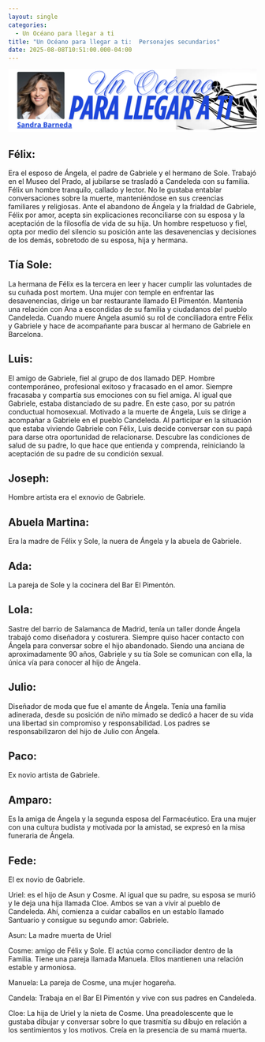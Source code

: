 ```yaml
---
layout: single
categories:
  - Un Océano para llegar a ti
title: "Un Océano para llegar a ti:  Personajes secundarios"
date: 2025-08-08T10:51:00.000-04:00
---
```

![](/assets/img/banner-un-oceano-para-llegar-a-ti.png)

## Félix:

Era el esposo de Ángela, el padre de Gabriele y el hermano de Sole.
Trabajó en el Museo del Prado, al jubilarse se trasladó a Candeleda con su familia. Félix un hombre tranquilo, callado y lector. No le gustaba entablar conversaciones sobre la muerte, manteniéndose en sus creencias familiares y religiosas. Ante el abandono de Ángela y la frialdad de Gabriele, Félix por amor, acepta sin explicaciones reconciliarse con su esposa y la aceptación de la filosofía de vida de su hija. Un hombre respetuoso y fiel, opta por medio del silencio su posición ante las desavenencias y decisiones de los demás, sobretodo de su esposa, hija y hermana. 

## Tía Sole:

La hermana de Félix es la tercera en leer y hacer cumplir las voluntades de su cuñada post mortem. Una mujer con temple en enfrentar las desavenencias, dirige un bar restaurante llamado El Pimentón. Mantenía una relación con Ana a escondidas de su familia y ciudadanos del pueblo Candeleda. Cuando muere Ángela asumió su rol de conciliadora entre Félix y Gabriele y hace de  acompañante para buscar al hermano de Gabriele en Barcelona.

## Luis:

El amigo de Gabriele, fiel al grupo de dos llamado DEP. Hombre contemporáneo, profesional exitoso y fracasado en el amor. Siempre fracasaba y compartía sus emociones con su fiel amiga. Al igual que Gabriele, estaba distanciado de su padre.  En este caso,  por su patrón conductual homosexual. Motivado a la muerte de Ángela, Luis se dirige a acompañar a Gabriele en el pueblo Candeleda. Al participar en la situación que estaba viviendo Gabriele con Félix, Luis decide conversar con su papá para darse otra oportunidad de relacionarse. Descubre las condiciones de salud de su padre, lo que hace que entienda y comprenda, reiniciando la aceptación de su padre de su condición sexual.

## Joseph: 

Hombre artista era el exnovio de Gabriele.

## Abuela Martina:

Era la madre de Félix y Sole, la nuera de Ángela y la abuela de Gabriele. 

## Ada: 

La pareja de Sole y la cocinera del Bar El Pimentón.

## Lola: 

Sastre del barrio de Salamanca de Madrid,  tenía un taller donde Ángela trabajó como diseñadora y costurera. Siempre quiso hacer contacto con Ángela para conversar sobre el hijo abandonado. Siendo una anciana de aproximadamente 90 años, Gabriele y su tía Sole se comunican con ella, la única vía para conocer al hijo de Ángela.

## Julio:  

Diseñador de moda que fue el amante de Ángela. Tenía una familia adinerada, desde su posición de niño mimado se dedicó a hacer de su vida una libertad sin compromiso y responsabilidad. Los padres se responsabilizaron del hijo de Julio con Ángela.

## Paco: 

Ex novio artista de Gabriele. 

## Amparo: 

Es la amiga de Ángela y la segunda esposa del Farmacéutico. Era una mujer con una cultura budista y motivada por la amistad, se expresó en la misa funeraria de Ángela. 

## Fede:

El ex novio de Gabriele.

Uriel: es el hijo de Asun y Cosme. Al igual que su padre, su esposa se murió y le deja una hija llamada Cloe. Ambos se van a vivir al pueblo  de Candeleda. Ahí, comienza a cuidar caballos en un establo llamado Santuario y consigue su segundo amor: Gabriele.

Asun:  La madre muerta de Uriel 

Cosme: amigo de Félix y Sole. El actúa como conciliador dentro de la Familia. Tiene una pareja llamada Manuela. Ellos mantienen una relación estable y armoniosa.

Manuela: La pareja de Cosme, una mujer hogareña.

Candela: Trabaja en el Bar El Pimentón y vive con sus padres en Candeleda.

Cloe: La hija de Uriel y la nieta de Cosme. Una preadolescente que le gustaba dibujar y conversar sobre lo que trasmitía su dibujo en relación a los sentimientos y los motivos. Creía en la presencia de su mamá muerta.
